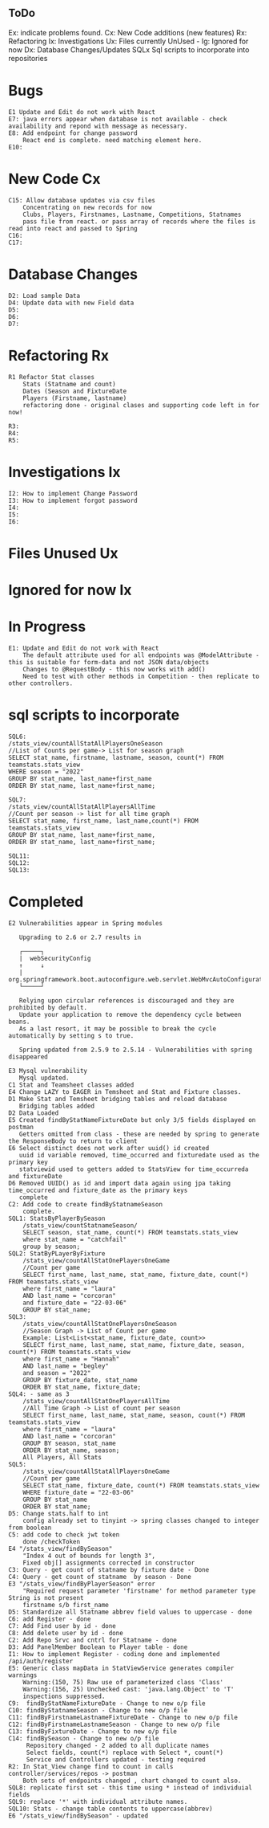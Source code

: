 ToDo
----
Ex: indicate problems found.
Cx: New Code additions (new features)
Rx: Refactoring
Ix: Investigations
Ux: Files currently UnUsed -
Ig: Ignored for now
Dx: Database Changes/Updates
SQLx Sql scripts to incorporate into repositories

# Bugs
    E1 Update and Edit do not work with React
    E7: java errors appear when database is not available - check availability and repond with message as necessary.
    E8: Add endpoint for change password
        React end is complete. need matching element here.
    E10: 

# New Code Cx
    C15: Allow database updates via csv files
        Concentrating on new records for now
        Clubs, Players, Firstnames, Lastname, Competitions, Statnames
        pass file from react. or pass array of records where the files is read into react and passed to Spring
    C16:
    C17:

# Database Changes
    D2: Load sample Data
    D4: Update data with new Field data
    D5: 
    D6: 
    D7: 


# Refactoring Rx
    R1 Refactor Stat classes
        Stats (Statname and count)
        Dates (Season and FixtureDate
        Players (Firstname, lastname)
        refactoring done - original clases and supporting code left in for now!

    R3: 
    R4: 
    R5: 

# Investigations Ix
    I2: How to implement Change Password
    I3: How to implement forgot password
    I4: 
    I5: 
    I6: 
    
# Files Unused Ux
# Ignored for now Ix

# In Progress    
    E1: Update and Edit do not work with React
        The default attribute used for all endpoints was @ModelAttribute - this is suitable for form-data and not JSON data/objects
        Changes to @RequestBody - this now works with add()
        Need to test with other methods in Competition - then replicate to other controllers.

# sql scripts to incorporate
    SQL6:
    /stats_view/countAllStatAllPlayersOneSeason
    //List of Counts per game-> List for season graph
    SELECT stat_name, firstname, lastname, season, count(*) FROM teamstats.stats_view
    WHERE season = "2022"
    GROUP BY stat_name, last_name+first_name
    ORDER BY stat_name, last_name+first_name;

    SQL7:
    /stats_view/countAllStatAllPlayersAllTime
    //Count per season -> list for all time graph
    SELECT stat_name, first_name, last_name,count(*) FROM teamstats.stats_view
    GROUP BY stat_name, last_name+first_name,
    ORDER BY stat_name, last_name+first_name;

    SQL11:
    SQL12:
    SQL13:

# Completed
    E2 Vulnerabilities appear in Spring modules
        
       Upgrading to 2.6 or 2.7 results in 
        
       ┌─────┐
       |  webSecurityConfig
       ↑     ↓
       |  org.springframework.boot.autoconfigure.web.servlet.WebMvcAutoConfiguration$EnableWebMvcConfiguration
       └─────┘
        
       Relying upon circular references is discouraged and they are prohibited by default.
       Update your application to remove the dependency cycle between beans.
       As a last resort, it may be possible to break the cycle automatically by setting s to true.

       Spring updated from 2.5.9 to 2.5.14 - Vulnerabilities with spring disappeared

    E3 Mysql vulnerability
       Mysql updated.
    C1 Stat and Teamsheet classes added
    E4 Change LAZY to EAGER in Temsheet and Stat and Fixture classes.
    D1 Make Stat and Temsheet bridging tables and reload database
       Bridging tables added
    D2 Data Loaded    
    E5 Created findByStatNameFixtureDate but only 3/5 fields displayed on postman 
       Getters omitted from class - these are needed by spring to generate the ResponseBody to return to client
    E6 Select distinct does not work after uuid() id created
       uuid id variable removed, time_occurred and fixturedate used as the primary key
       statviewid used to getters added to StatsView for time_occurreda and fixtureDate
    D6 Removed UUID() as id and import data again using jpa taking time_occurred and fixture_date as the primary keys
       complete
    C2: Add code to create findByStatnameSeason
        complete.
    SQL1: StatsByPlayerBySeason
        /stats_view/countStatnameSeason/
        SELECT season, stat_name, count(*) FROM teamstats.stats_view
        where stat_name = "catchfail"
        group by season;
    SQL2: StatByPLayerByFixture
        /stats_view/countAllStatOnePlayersOneGame
        //Count per game
        SELECT first_name, last_name, stat_name, fixture_date, count(*) FROM teamstats.stats_view
        where first_name = "laura"
        AND last_name = "corcoran"
        and fixture_date = "22-03-06"
        GROUP BY stat_name;
    SQL3:
        /stats_view/countAllStatOnePlayersOneSeason
        //Season Graph -> List of Count per game
        Example: List<List<stat_name, fixture_date, count>>
        SELECT first_name, last_name, stat_name, fixture_date, season, count(*) FROM teamstats.stats_view
        where first_name = "Hannah"
        AND last_name = "begley"
        and season = "2022"
        GROUP BY fixture_date, stat_name
        ORDER BY stat_name, fixture_date;
    SQL4: - same as 3
        /stats_view/countAllStatOnePlayersAllTime
        //All Time Graph -> List of count per season
        SELECT first_name, last_name, stat_name, season, count(*) FROM teamstats.stats_view
        where first_name = "laura"
        AND last_name = "corcoran"
        GROUP BY season, stat_name
        ORDER BY stat_name, season;
        All Players, All Stats
    SQL5:
        /stats_view/countAllStatAllPlayersOneGame
        //Count per game
        SELECT stat_name, fixture_date, count(*) FROM teamstats.stats_view
        WHERE fixture_date = "22-03-06"
        GROUP BY stat_name
        ORDER BY stat_name;
    D5: Change stats.half to int
        config already set to tinyint -> spring classes changed to integer from boolean
    C5: add code to check jwt token
        done /checkToken
    E4 "/stats_view/findBySeason"
        "Index 4 out of bounds for length 3",
        Fixed obj[] assignments corrected in constructor
    C3: Query - get count of statname by fixture date - Done
    C4: Query - get count of statname  by season - Done
    E3 "/stats_view/findByPlayerSeason" error
        "Required request parameter 'firstname' for method parameter type String is not present
        firstname s/b first_name
    D5: Standardize all Statname abbrev field values to uppercase - done
    C6: add Register - done
    C7: Add Find user by id - done
    C8: Add delete user by id - done
    C2: Add Repo Srvc and cntrl for Statname - done 
    D3: Add PanelMember Boolean to Player table - done                
    I1: How to implement Register - coding done and implemented /api/auth/register 
    E5: Generic class mapData in StatViewService generates compiler warnings
        Warning:(150, 75) Raw use of parameterized class 'Class'
        Warning:(156, 25) Unchecked cast: 'java.lang.Object' to 'T'
        inspections suppressed.
    C9:  findByStatNameFixtureDate - Change to new o/p file
    C10: findByStatnameSeason - Change to new o/p file
    C11: findByFirstnameLastnameFixtureDate - Change to new o/p file
    C12: findByFirstnameLastnameSeason - Change to new o/p file
    C13: findByFixtureDate - Change to new o/p file
    C14: findBySeason - Change to new o/p file
         Repository changed - 2 added to all duplicate names
         Select fields, count(*) replace with Select *, count(*)
         Service and Controllers updated - testing required
    R2: In Stat_View change find to count in calls controller/services/repos -> postman 
        Both sets of endpoints changed , chart changed to count also.
    SQL8: replicate first set - this time using * instead of individuial fields
    SQL9: replace '*' with individual attribute names.
    SQL10: Stats - change table contents to uppercase(abbrev)
    E6 "/stats_view/findBySeason" - updated
       
